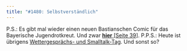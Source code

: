 ```yaml
---
title: "#1480: Selbstverständlich"
---
```


P.S.:
Es gibt mal wieder einen neuen Bastianschen Comic für das Bayerische Jugendrotkreut. Und zwar <a href="http://www.jrk.brk.de/html/publikationen/detail.php?baff=baff-3-2009"><strong>hier</strong> [Seite 39]</a>. 
P.P.S.: 
Heute ist übrigens <a href="http://www.fonflatter.de/kalender">Wettergesprächs- und Smalltalk-Tag</a>. Und sonst so?
